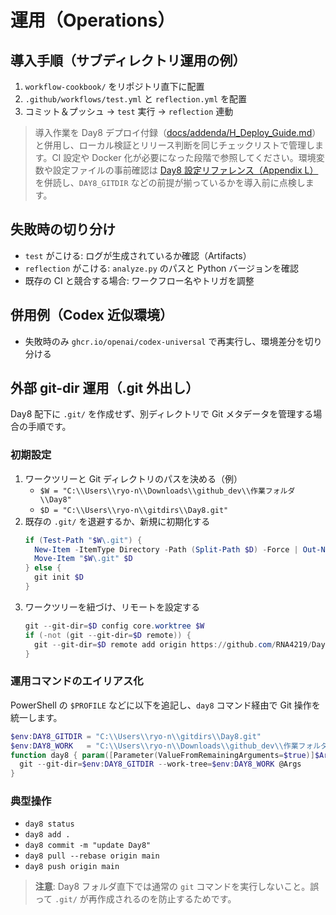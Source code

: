 # 運用（Operations）

## 導入手順（サブディレクトリ運用の例）
1. `workflow-cookbook/` をリポジトリ直下に配置
2. `.github/workflows/test.yml` と `reflection.yml` を配置
3. コミット＆プッシュ → `test` 実行 → `reflection` 連動

> 導入作業を Day8 デプロイ付録（[docs/addenda/H_Deploy_Guide.md](../../addenda/H_Deploy_Guide.md)）と併用し、ローカル検証とリリース判断を同じチェックリストで管理します。CI 設定や Docker 化が必要になった段階で参照してください。環境変数や設定ファイルの事前確認は [Day8 設定リファレンス（Appendix L）](../../addenda/L_Config_Reference.md) を併読し、`DAY8_GITDIR` などの前提が揃っているかを導入前に点検します。

## 失敗時の切り分け
- `test` がこける: ログが生成されているか確認（Artifacts）
- `reflection` がこける: `analyze.py` のパスと Python バージョンを確認
- 既存の CI と競合する場合: ワークフロー名やトリガを調整

## 併用例（Codex 近似環境）
- 失敗時のみ `ghcr.io/openai/codex-universal` で再実行し、環境差分を切り分ける

## 外部 git-dir 運用（.git 外出し）
Day8 配下に `.git/` を作成せず、別ディレクトリで Git メタデータを管理する場合の手順です。

### 初期設定
1. ワークツリーと Git ディレクトリのパスを決める（例）
   - `$W = "C:\\Users\\ryo-n\\Downloads\\github_dev\\作業フォルダ\\Day8"`
   - `$D = "C:\\Users\\ryo-n\\gitdirs\\Day8.git"`
2. 既存の `.git/` を退避するか、新規に初期化する
   ```powershell
   if (Test-Path "$W\.git") {
     New-Item -ItemType Directory -Path (Split-Path $D) -Force | Out-Null
     Move-Item "$W\.git" $D
   } else {
     git init $D
   }
   ```
3. ワークツリーを紐づけ、リモートを設定する
   ```powershell
   git --git-dir=$D config core.worktree $W
   if (-not (git --git-dir=$D remote)) {
     git --git-dir=$D remote add origin https://github.com/RNA4219/Day8.git
   }
   ```

### 運用コマンドのエイリアス化
PowerShell の `$PROFILE` などに以下を追記し、`day8` コマンド経由で Git 操作を統一します。
```powershell
$env:DAY8_GITDIR = "C:\\Users\\ryo-n\\gitdirs\\Day8.git"
$env:DAY8_WORK   = "C:\\Users\\ryo-n\\Downloads\\github_dev\\作業フォルダ\\Day8"
function day8 { param([Parameter(ValueFromRemainingArguments=$true)]$Args)
  git --git-dir=$env:DAY8_GITDIR --work-tree=$env:DAY8_WORK @Args
}
```

### 典型操作
- `day8 status`
- `day8 add .`
- `day8 commit -m "update Day8"`
- `day8 pull --rebase origin main`
- `day8 push origin main`

> **注意**: Day8 フォルダ直下では通常の `git` コマンドを実行しないこと。誤って `.git/` が再作成されるのを防止するためです。
